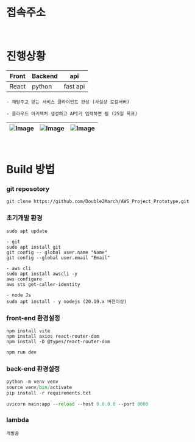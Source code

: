 # 접속주소


<br/>

# 진행상황
|Front|Backend|api|
|-|-|-|
|React|python|fast api|

```
- 채팅주고 받는 서비스 클라이언트 완성 (사실상 로컬서버)

- 클라우드 아키텍처 생성하고 API키 입력하면 됨 (25일 목표)
```

|![Image](https://github.com/user-attachments/assets/3aaf3bd6-0cca-4748-a38c-5c0731245c94)|![Image](https://github.com/user-attachments/assets/9784421b-82ae-431f-8f3a-6555d51a3707)|![Image](https://github.com/user-attachments/assets/59a2aea2-b6a6-4b25-a66a-fe618d241523)|
|-|-|-|

<br>

# Build 방법

### git reposotory
```
git clone https://github.com/Double2March/AWS_Project_Prototype.git
```

### 초기개발 환경
```
sudo apt update

- git
sudo apt install git
git config -- global user.name "Name"
git config --global user.email "Email"

- aws cli
sudo apt install awscli -y
aws configure
aws sts get-caller-identity

- node Js
sudo apt install - y nodejs (20.19.x 버전이상)

```
### front-end 환경설정
```
npm install vite
npm install axios react-router-dom
npm install -D @types/react-router-dom

npm run dev
```
### back-end 환경설정
```python
python -m venv venv
source venv/bin/activate
pip install -r requirements.txt

uvicorn main:app --reload --host 0.0.0.0 --port 8000
```
### lambda
```
개발중
```
